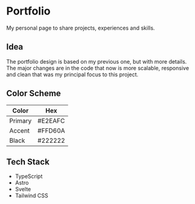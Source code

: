 # Portfolio

My personal page to share projects, experiences and skills.

## Idea

The portfolio design is based on my previous one, but with more details. The major changes are in the code that now is more scalable, responsive and clean that was my principal focus to this project. 

## Color Scheme

| Color   | Hex     |
| ------- | ------- |
| Primary | #E2EAFC |
| Accent  | #FFD60A |
| Black   | #222222 |

## Tech Stack

- TypeScript
- Astro
- Svelte
- Tailwind CSS

